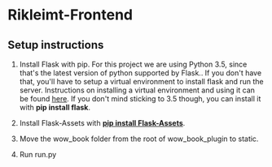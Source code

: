 # Rikleimt-Frontend

## Setup instructions
1. Install Flask with pip. For this project we are using Python 3.5, since that's the latest version of python supported by Flask.. If you don't have that, you'll have to setup a virtual environment to install flask and run the server. Instructions on installing a virtual environment and using it can be found [here][1]. If you don't mind sticking to 3.5 though, you can install it with **pip install flask**.
2. Install Flask-Assets with **[pip install Flask-Assets][2]**.
3. Move the wow_book folder from the root of wow_book_plugin to static.

4. Run run.py

[1]: http://flask.pocoo.org/docs/0.12/installation/
[2]: http://flask-assets.readthedocs.io/en/latest/
